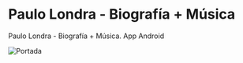 # Paulo Londra - Biografía + Música
Paulo Londra - Biografía + Música. App Android

![Portada](https://raw.githubusercontent.com/JoshuaLezcanoRepo/PL-BM/bbe79c76030bd600a395a8ae28d0fe9ab2a935b1/made%20by%20jd%20-%20pl%20bm1.png)
